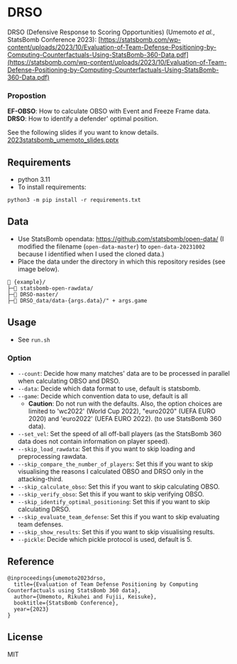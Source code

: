 # DRSO
DRSO (Defensive Response to Scoring Opportunities) (Umemoto *et al.*, StatsBomb Conference 2023): [https://statsbomb.com/wp-content/uploads/2023/10/Evaluation-of-Team-Defense-Positioning-by-Computing-Counterfactuals-Using-StatsBomb-360-Data.pdf](https://statsbomb.com/wp-content/uploads/2023/10/Evaluation-of-Team-Defense-Positioning-by-Computing-Counterfactuals-Using-StatsBomb-360-Data.pdf)

### Propostion
**EF-OBSO**: How to calculate OBSO with Event and Freeze Frame data.<br>
**DRSO**: How to identify a defender' optimal position.<br>

See the following slides if you want to know details.<br>
[2023statsbomb_umemoto_slides.pptx](https://github.com/Rikuhei-ynwa/DRSO/blob/main/2023statsbomb_umemoto_slides.pptx)

## Requirements

* python 3.11
* To install requirements:

```shell
python3 -m pip install -r requirements.txt
```

## Data
* Use StatsBomb opendata: https://github.com/statsbomb/open-data/ (I modified the filename (``open-data-master``) to ``open-data-20231002`` because I identified when I used the cloned data.)
* Place the data under the directory in which this repository resides (see image below).
```
📁 {example}/
├─📁 statsbomb-open-rawdata/
├─📁 DRSO-master/
├─📁 DRSO_data/data-{args.data}/" + args.game
```

## Usage

* See `run.sh`

### Option

- `--count`: Decide how many matches' data are to be processed in parallel when calculating OBSO and DRSO.
- `--data`: Decide which data format to use, default is statsbomb.
- `--game`: Decide which convention data to use, default is all
  + **Caution**: Do not run with the defaults. Also, the option choices are limited to 'wc2022' (World Cup 2022), "euro2020" (UEFA EURO 2020) and 'euro2022' (UEFA EURO 2022). (to use StatsBomb 360 data).
- `--set_vel`: Set the speed of all off-ball players (as the StatsBomb 360 data does not contain information on player speed).
- `--skip_load_rawdata`: Set this if you want to skip loading and preprocessing rawdata.
- `--skip_compare_the_number_of_players`: Set this if you want to skip visualising the reasons I calculated OBSO and DRSO only in the attacking-third.
- `--skip_calculate_obso`: Set this if you want to skip calculating OBSO.
- `--skip_verify_obso`: Set this if you want to skip verifying OBSO.
- `--skip_identify_optimal_positioning`: Set this if you want to skip calculating DRSO.
- `--skip_evaluate_team_defense`: Set this if you want to skip evaluating team defenses.
- `--skip_show_results`: Set this if you want to skip visualising results.
- `--pickle`: Decide which pickle protocol is used, default is 5.

## Reference

```
@inproceedings{umemoto2023drso,
  title={Evaluation of Team Defense Positioning by Computing Counterfactuals using StatsBomb 360 data},
  author={Umemoto, Rikuhei and Fujii, Keisuke},
  booktitle={StatsBomb Conference},
  year={2023}
}
```

## License
MIT

